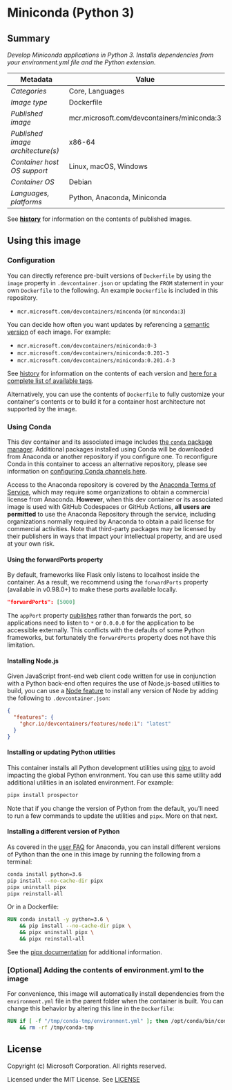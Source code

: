# Miniconda (Python 3)

## Summary

*Develop Miniconda applications in Python 3. Installs dependencies from your environment.yml file and the Python extension.*

| Metadata | Value |  
|----------|-------|
| *Categories* | Core, Languages |
| *Image type* | Dockerfile |
| *Published image* | mcr.microsoft.com/devcontainers/miniconda:3 |
| *Published image architecture(s)* | x86-64 |
| *Container host OS support* | Linux, macOS, Windows |
| *Container OS* | Debian |
| *Languages, platforms* | Python, Anaconda, Miniconda |

See **[history](history)** for information on the contents of published images.

## Using this image

### Configuration

You can directly reference pre-built versions of `Dockerfile` by using the `image` property in `.devcontainer.json` or updating the `FROM` statement in your own `Dockerfile` to the following. An example `Dockerfile` is included in this repository.

- `mcr.microsoft.com/devcontainers/minconda` (or `minconda:3`)

You can decide how often you want updates by referencing a [semantic version](https://semver.org/) of each image. For example:

- `mcr.microsoft.com/devcontainers/miniconda:0-3`
- `mcr.microsoft.com/devcontainers/miniconda:0.201-3`
- `mcr.microsoft.com/devcontainers/miniconda:0.201.4-3`

See [history](history) for information on the contents of each version and [here for a complete list of available tags](https://mcr.microsoft.com/v2/devcontainers/miniconda/tags/list).

Alternatively, you can use the contents of `Dockerfile` to fully customize your container's contents or to build it for a container host architecture not supported by the image.

### Using Conda
This dev container and its associated image includes [the `conda` package manager](https://aka.ms/vscode-remote/conda/about). Additional packages installed using Conda will be downloaded from Anaconda or another repository if you configure one. To reconfigure Conda in this container to access an alternative repository, please see information on [configuring Conda channels here](https://aka.ms/vscode-remote/conda/channel-setup).

Access to the Anaconda repository is covered by the [Anaconda Terms of Service](https://aka.ms/vscode-remote/conda/terms), which may require some organizations to obtain a commercial license from Anaconda. **However**, when this dev container or its associated image is used with GitHub Codespaces or GitHub Actions, **all users are permitted** to use the Anaconda Repository through the service, including organizations normally required by Anaconda to obtain a paid license for commercial activities. Note that third-party packages may be licensed by their publishers in ways that impact your intellectual property, and are used at your own risk.


#### Using the forwardPorts property

By default, frameworks like Flask only listens to localhost inside the container. As a result, we recommend using the `forwardPorts` property (available in v0.98.0+) to make these ports available locally.

```json
"forwardPorts": [5000]
```

The `appPort` property [publishes](https://docs.docker.com/config/containers/container-networking/#published-ports) rather than forwards the port, so applications need to listen to `*` or `0.0.0.0` for the application to be accessible externally. This conflicts with the defaults of some Python frameworks, but fortunately the `forwardPorts` property does not have this limitation.


#### Installing Node.js

Given JavaScript front-end web client code written for use in conjunction with a Python back-end often requires the use of Node.js-based utilities to build, you can use a [Node feature](https://github.com/devcontainers/features/tree/main/src/node) to install any version of Node by adding the following to `.devcontainer.json`:

```json
{
  "features": {
    "ghcr.io/devcontainers/features/node:1": "latest"
  }
}
```

#### Installing or updating Python utilities

This container installs all Python development utilities using [pipx](https://pipxproject.github.io/pipx/) to avoid impacting the global Python environment. You can use this same utility add additional utilities in an isolated environment. For example:

```bash
pipx install prospector
```

Note that if you change the version of Python from the default, you'll need to run a few commands to update the utilities and `pipx`. More on that next.

#### Installing a different version of Python

As covered in the [user FAQ](https://docs.anaconda.com/anaconda/user-guide/faq) for Anaconda, you can install different versions of Python than the one in this image by running the following from a terminal:

```bash
conda install python=3.6
pip install --no-cache-dir pipx
pipx uninstall pipx
pipx reinstall-all
```

Or in a Dockerfile:

```Dockerfile
RUN conda install -y python=3.6 \
    && pip install --no-cache-dir pipx \
    && pipx uninstall pipx \
    && pipx reinstall-all
```

See the [pipx documentation](https://pipxproject.github.io/pipx/docs/) for additional information.

### [Optional] Adding the contents of environment.yml to the image

For convenience, this image will automatically install dependencies from the `environment.yml` file in the parent folder when the container is built. You can change this behavior by altering this line in the `Dockerfile`:

```Dockerfile
RUN if [ -f "/tmp/conda-tmp/environment.yml" ]; then /opt/conda/bin/conda env update -n base -f /tmp/conda-tmp/environment.yml; fi \
    && rm -rf /tmp/conda-tmp
```

## License

Copyright (c) Microsoft Corporation. All rights reserved.

Licensed under the MIT License. See [LICENSE](https://github.com/devcontainers/images/blob/main/LICENSE)
